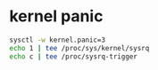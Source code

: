 # kernel panic

```bash
sysctl -w kernel.panic=3
echo 1 | tee /proc/sys/kernel/sysrq
echo c | tee /proc/sysrq-trigger
```